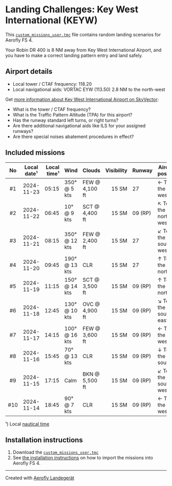 # Landing Challenges: Key West International (KEYW)

This [`custom_missions_user.tmc`](missions/custom_missions_user.tmc) file contains random landing scenarios for Aerofly FS 4.

Your Robin DR 400 is 8 NM away from Key West International Airport, and you have to make a correct landing pattern entry and land safely.

## Airport details

- Local tower / CTAF frequency: 118.20
- Local navigational aids: VORTAC EYW (113.50) 2.8 NM to the north-west

Get [more information about Key West International Airport on SkyVector](https://skyvector.com/airport/KEYW):

- What is the tower / CTAF frequency?
- What is the Traffic Pattern Altitude (TPA) for this airport?
- Has the runway standard left turns, or right turns?
- Are there additional navigational aids like ILS for your assigned runways?
- Are there special noises abatement procedures in effect?

## Included missions

| No  | Local date¹ | Local time¹ | Wind          | Clouds         | Visibility | Runway  | Aircraft position    |
| :-: | ----------- | ----------: | ------------- | -------------- | ---------: | ------- | -------------------- |
| #1  | 2024-11-23  |       05:15 | 350° @ 5 kts  | FEW @ 4,100 ft |      15 SM | 27      | ← To the west        |
| #2  | 2024-11-22  |       06:45 | 10° @ 9 kts   | SCT @ 4,400 ft |      15 SM | 09 (RP) | ↖ To the north-west |
| #3  | 2024-11-21  |       08:15 | 350° @ 12 kts | FEW @ 2,400 ft |      15 SM | 27      | ↙ To the south-west |
| #4  | 2024-11-20  |       09:45 | 190° @ 13 kts | CLR            |      15 SM | 27      | ↑ To the north       |
| #5  | 2024-11-19  |       11:15 | 150° @ 14 kts | SCT @ 3,500 ft |      15 SM | 09 (RP) | ↑ To the north       |
| #6  | 2024-11-18  |       12:45 | 130° @ 10 kts | OVC @ 4,900 ft |      15 SM | 09 (RP) | ↘ To the south-east |
| #7  | 2024-11-17  |       14:15 | 100° @ 16 kts | FEW @ 3,600 ft |      15 SM | 09 (RP) | ← To the west        |
| #8  | 2024-11-16  |       15:45 | 70° @ 13 kts  | CLR            |      15 SM | 09 (RP) | ↓ To the south       |
| #9  | 2024-11-15  |       17:15 | Calm          | BKN @ 5,500 ft |      15 SM | 09 (RP) | ↙ To the south-west |
| #10 | 2024-11-14  |       18:45 | 90° @ 7 kts   | CLR            |      15 SM | 09 (RP) | ← To the west        |

¹) Local [nautical time](https://en.wikipedia.org/wiki/Nautical_time)

## Installation instructions

1. Download the [`custom_missions_user.tmc`](missions/custom_missions_user.tmc)
2. See [the installation instructions](https://fboes.github.io/aerofly-missions/docs/generic-installation.html) on how to import the missions into Aerofly FS 4.

---

Created with [Aerofly Landegerät](https://github.com/fboes/aerofly-patterns)
